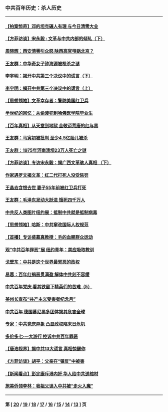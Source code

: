 ### 中共百年历史：杀人历史
---
#### [【拍案惊奇】邓的坦克碾人有理 与今日清零大业](../../pages/nf1176106/n13729574.md?05200430) 
#### [【方菲访谈】宋永毅 : 文革与中共内部的倾轧（下）](../../pages/nf1176106/n13486836.md?05200430) 
#### [周晓辉：西安清零引众怒 陕西高官甩锅北京？](../../pages/nf1176106/n13484627.md?05200430) 
#### [王友群：中华奇女子钟海源被枪杀之谜](../../pages/nf1176106/n13430555.md?05200430) 
#### [李宇明：揭开中共第三个决议中的谎言（下）](../../pages/nf1176106/n13389389.md?05200430) 
#### [李宇明：揭开中共第三个决议中的谎言（上）](../../pages/nf1176106/n13388697.md?05200430) 
#### [【思想领袖】文革幸存者：警防美国红卫兵](../../pages/nf1176106/n13339289.md?05200430) 
#### [半世纪的回忆：从偷渡犯到哈佛医学院毕业生](../../pages/nf1176106/n13345328.md?05200430) 
#### [【百年真相】从天堂到地狱 金敬迈荒唐的红与黑](../../pages/nf1176106/n13336995.md?05200430) 
#### [王友群：马寅初被批判 至少4.5亿胎儿被杀](../../pages/nf1176106/n13260313.md?05200430) 
#### [王友群：1975年河南溃坝23万人死亡之谜](../../pages/nf1176106/n13231576.md?05200430) 
#### [【方菲访谈】专访宋永毅：揭广西文革骇人真相 （下）](../../pages/nf1176106/n13209074.md?05200430) 
#### [作家遇罗文揭文革：红二代打死人没受惩罚](../../pages/nf1176106/n13205254.md?05200430) 
#### [王晶垚含恨去世 妻子55年前被红卫兵打死](../../pages/nf1176106/n13203590.md?05200430) 
#### [王友群：毛泽东发动大跃进 饿死四千万人](../../pages/nf1176106/n13177158.md?05200430) 
#### [中共反人类图片纽约展：抵制中共就是抵制病毒](../../pages/nf1176106/n13115371.md?05200430) 
#### [【思想领袖】哈斯：中共窜改国际人权规范](../../pages/nf1176106/n13053647.md?05200430) 
#### [【首播】专访盛慕真教授：毛的血腥群众运动](../../pages/nf1176106/n13091782.md?05200430) 
#### [观“中共百年罪恶”展 纽约青年：美应吸取教训](../../pages/nf1176106/n13085246.md?05200430) 
#### [戈壁东：中共是这个世界最邪恶的政权](../../pages/nf1176106/n13085641.md?05200430) 
#### [易蓉：百年红祸恶贯满盈 解体中共刻不容缓](../../pages/nf1176106/n13084455.md?05200430) 
#### [中共百年党庆 看其铁窗下精英们的苦难（5）](../../pages/nf1176106/n13076766.md?05200430) 
#### [美州长宣布“共产主义受害者纪念月”](../../pages/nf1176106/n13074024.md?05200430) 
#### [中共百年 德国慕尼黑多团体揭其危害全球](../../pages/nf1176106/n13068873.md?05200430) 
#### [专家：中共党庆异象 凸显政权陷末日危机](../../pages/nf1176106/n13067084.md?05200430) 
#### [多伦多七·一大游行 控诉中共百年罪恶](../../pages/nf1176106/n13062043.md?05200430) 
#### [【唐浩视界】揭中共13大谎言 真相惊醒你](../../pages/nf1176106/n13065208.md?05200430) 
#### [《方菲访谈》胡平：父亲在“镇反”中被害](../../pages/nf1176106/n13064114.md?05200430) 
#### [【新闻看点】彭定康斥港内奸 华人给中共送棺材](../../pages/nf1176106/n13064230.md?05200430) 
#### [旅美侨领李林：我祖父误入中共被“走火入魔”](../../pages/nf1176106/n13062777.md?05200430) 

---
#### 第 [ [20](./20.md?05200430) / [19](./19.md?05200430) / [18](./18.md?05200430) / [17](./17.md?05200430) / [16](./16.md?05200430) / [15](./15.md?05200430) / [14](./14.md?05200430) / [13](./13.md?05200430) ] 页
